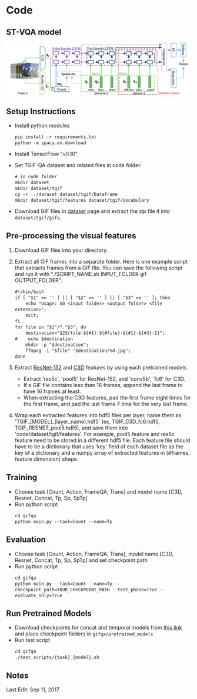 # Code

ST-VQA model
-----

![](../resources/tgif_model.png "TGIF-QA")



Setup Instructions
-----

* Install python modules

    ```
    pip install -r requirements.txt
    python -m spacy.en.download
    ```

* Install TensorFlow "v0.10"

* Set TGIF-QA dataset and related files in code folder.

    ```
    # in code folder
    mkdir dataset
    mkdir dataset/tgif
    cp -r ../dataset dataset/tgif/DataFrame
    mkdir dataset/tgif/features dataset/tgif/Vocabulary
    ```

* Download GIF files in [dataset](../dataset/README.md) page and extract the zip file it into `dataset/tgif/gifs`.



Pre-processing the visual features
-----
1. Download GIF files into your directory.


2. Extract all GIF frames into a separate folder. Here is one example script that extracts frames from a GIF file. You can save the following script and run it with "./SCRIPT_NAME.sh INPUT_FOLDER gif OUTPUT_FOLDER".

    ```
    #!/bin/bash
    if [ "$1" == '' ] || [ "$2" == '' ] || [ "$3" == '' ]; then
        echo "Usage: $0 <input folder> <output folder> <file extension>";
        exit;
    fi
    for file in "$1"/*."$3"; do
        destination="$2${file:${#1}:${#file}-${#1}-${#3}-1}";
    #    echo $destination
        mkdir -p "$destination";
        ffmpeg -i "$file" "$destination/%d.jpg";
    done
    
    ```


3. Extract [ResNet-152](https://github.com/KaimingHe/deep-residual-networks) and [C3D](https://github.com/facebook/C3D) features by using each pretrained models.
    - Extract 'res5c', 'pool5' for ResNet-152, and 'conv5b', 'fc6' for C3D.
    - If a GIF file contains less than 16 frames, append the last frame to have 16 frames at least.
    - When extracting the C3D features, pad the first frame eight times for the first frame, and pad the last frame 7 time for the very last frame.
      
    



4. Wrap each extracted features into hdf5 files per layer, name them as 'TGIF_[MODEL]_[layer_name].hdf5' (ex, TGIF_C3D_fc6.hdf5, TGIF_RESNET_pool5.hdf5), and save them into 'code/dataset/tgif/features'. For example, pool5 feature and res5c feature need to be stored in a different hdf5 file. Each feature file should have to be a dictionary that uses 'key' field of each dataset file as the key of a dictionary and a numpy array of extracted features in (\#frames, feature dimension) shape. 




Training
-----

* Choose task [Count, Action, FrameQA, Trans] and model name [C3D, Resnet, Concat, Tp, Sp, SpTp]
* Run python script
    ```
    cd gifqa
    python main.py --task=Count --name=Tp
    ```



Evaluation
-----

* Choose task [Count, Action, FrameQA, Trans], model name [C3D, Resnet, Concat, Tp, Sp, SpTp] and set checkpoint path
* Run python script
    ```
    cd gifqa
    python main.py --task=Count --name=Tp --checkpoint_path=YOUR_CHECKPOINT_PATH --test_phase=True --evaluate_only=True
    ```



Run Pretrained Models
-----

* Download checkpoints for concat and temporal models from [this link](https://drive.google.com/file/d/0B3L3T96t5Td_Q2JFRmtxbEdIMUk/view?usp=sharing) and place checkpoint folders in `gifqa/pretrained_models`
* Run test script
    ```
    cd gifqa
    ./test_scripts/{task}_{model}.sh
    ```



## Notes

Last Edit: Sep 11, 2017
